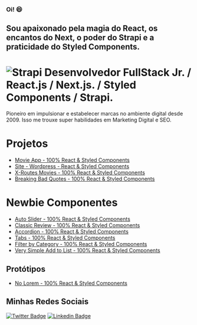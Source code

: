 ### Oi!  😄

## Sou apaixonado pela magia do React, os encantos do Next, o poder do Strapi e a praticidade do Styled Components.

# ![Strapi](https://i.ibb.co/rvM4H7W/logo-strapi26x26.png) Desenvolvedor FullStack Jr. / React.js / Next.js. / Styled Components / Strapi.

Pioneiro em impulsionar e estabelecer marcas no ambiente digital desde 2009. Isso me trouxe super habilidades em Marketing Digital e SEO.

# Projetos
- [Movie App - 100% React & Styled Components](https://nifty-varahamihira-f9da4d.netlify.app/)
- [Site - Wordpress - React & Styled Components](https://awesome-joliot-d12da0.netlify.app/)
- [X-Routes Movies - 100% React & Styled Components](https://infallible-brattain-0cb0e7.netlify.app/)
- [Breaking Bad Quotes - 100% React & Styled Components ](https://confident-bardeen-c70218.netlify.app/)

# Newbie Componentes
- [Auto Slider - 100% React & Styled Components](https://heuristic-euler-8925b9.netlify.app/)
- [Classic Review - 100% React & Styled Components](https://objective-jepsen-b78a14.netlify.app/)
- [Accordion - 100% React & Styled Components](https://hopeful-almeida-f7d2f0.netlify.app/)
- [Tabs - 100% React & Styled Components](https://nervous-fermat-8d8321.netlify.app/)
- [Filter by Category - 100% React & Styled Components](https://boring-kirch-2eafa2.netlify.app/)
- [Very Simple Add to List - 100% React & Styled Components](https://compassionate-fermat-09e82f.netlify.app/)

## Protótipos
- [No Lorem - 100% React & Styled Components](https://nifty-jennings-475471.netlify.app/)

## Minhas Redes Sociais

[![Twitter Badge](https://img.shields.io/badge/-Twitter-1ca0f1?style=flat-square&labelColor=1ca0f1&logo=twitter&logoColor=white&link=https://twitter.com/redes_sociais)](https://twitter.com/redes_sociais) [![Linkedin Badge](https://img.shields.io/badge/-LinkedIn-blue?style=flat-square&logo=Linkedin&logoColor=white&link=https://www.linkedin.com/in/ricardodepaula/)](https://www.linkedin.com/in/ricardodepaula/)


<!--
**rcapdepaula/rcapdepaula** is a ✨ _special_ ✨ repository because its `README.md` (this file) appears on your GitHub profile.

Here are some ideas to get you started:

- 🔭 I’m currently working on ...
- 🌱 I’m currently learning ...
- 👯 I’m looking to collaborate on ...
- 🤔 I’m looking for help with ...
- 💬 Ask me about ...
- 📫 How to reach me: ...
- 😄 Pronouns: ...
- ⚡ Fun fact: ...
-->
